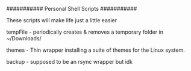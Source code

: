 ########### Personal Shell Scripts ###########

These scripts will make life just a little easier

tempFile - periodically creates &  removes a temporary folder in ~/Downloads/

themes   - Thin wrapper installing a suite of themes for the Linux system.

backup   - supposed to be an rsync wrapper but idk 
